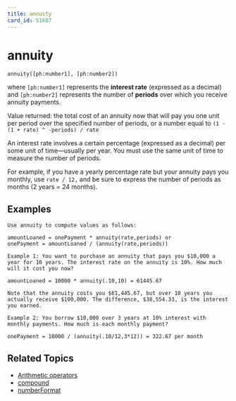 ```yaml
---
title: annuity
card_id: 51607
---
```


# annuity

<code>annuity([ph:number1], [ph:number2])</code>

where <code>[ph:number1]</code> represents the  <b>interest rate</b> (expressed as a decimal)  and <code>[ph:number2]</code> represents the number of <b>periods</b> over which you receive annuity payments.

Value returned: the total cost of an annuity now that will pay you one unit per period over the specified number of periods, or a number equal to <code>(1 - (1 + rate) ^ -periods) / rate</code>


An interest rate involves a certain percentage (expressed as a decimal) per some unit of time—usually per year. You must use the same unit of time to measure the number of periods.

For example, if you have a yearly percentage rate but your annuity pays you monthly, use <code>rate / 12,</code> and be sure to express the number of periods as months (2 years = 24 months). 


## Examples

```
Use annuity to compute values as follows:

amountLoaned = onePayment * annuity(rate,periods) or
onePayment = amountLoaned / (annuity(rate,periods))

Example 1: You want to purchase an annuity that pays you $10,000 a year for 10 years. The interest rate on the annuity is 10%. How much will it cost you now?

amountLoaned = 10000 * annuity(.10,10) = 61445.67

Note that the annuity costs you $61,445.67, but over 10 years you actually receive $100,000. The difference, $38,554.33, is the interest you earned.

Example 2: You borrow $10,000 over 3 years at 10% interest with monthly payments. How much is each monthly payment?

onePayment = 10000 / (annuity(.10/12,3*12)) = 322.67 per month
```

## Related Topics

* [Arithmetic operators](/HyperTalkReference/operatorsandconstants/Arithmetic-operators)
* [compound](/HyperTalkReference/functions/compound)
* [numberFormat](/HyperTalkReference/properties/numberFormat)
